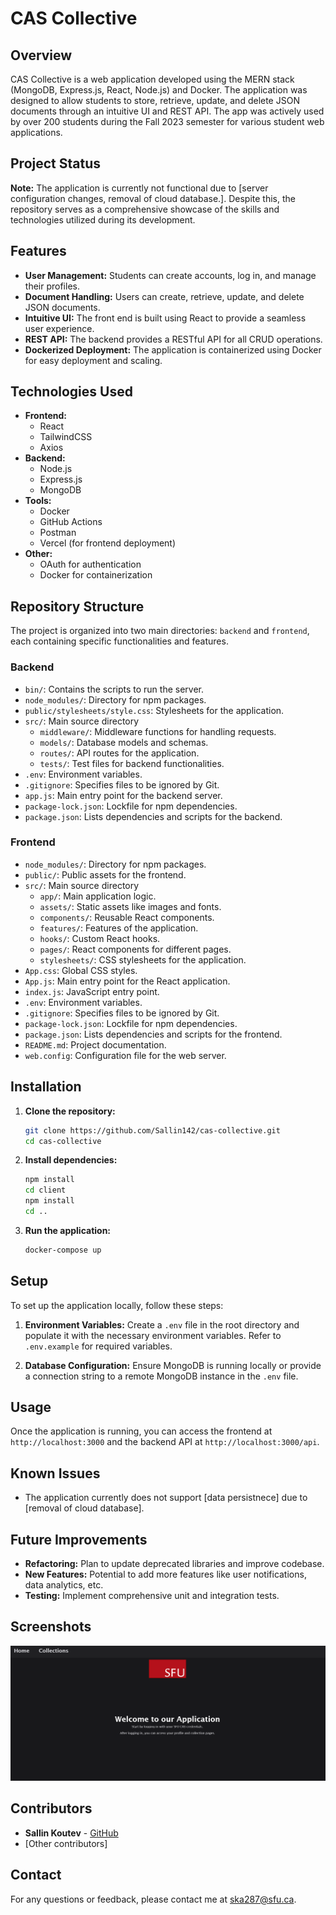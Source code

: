 # CAS Collective

## Overview

CAS Collective is a web application developed using the MERN stack (MongoDB, Express.js, React, Node.js) and Docker. The application was designed to allow students to store, retrieve, update, and delete JSON documents through an intuitive UI and REST API. The app was actively used by over 200 students during the Fall 2023 semester for various student web applications.

## Project Status

**Note:** The application is currently not functional due to [server configuration changes, removal of cloud database.]. Despite this, the repository serves as a comprehensive showcase of the skills and technologies utilized during its development.

## Features

- **User Management:** Students can create accounts, log in, and manage their profiles.
- **Document Handling:** Users can create, retrieve, update, and delete JSON documents.
- **Intuitive UI:** The front end is built using React to provide a seamless user experience.
- **REST API:** The backend provides a RESTful API for all CRUD operations.
- **Dockerized Deployment:** The application is containerized using Docker for easy deployment and scaling.

## Technologies Used

- **Frontend:**
  - React
  - TailwindCSS
  - Axios
- **Backend:**
  - Node.js
  - Express.js
  - MongoDB
- **Tools:**
  - Docker
  - GitHub Actions
  - Postman
  - Vercel (for frontend deployment)
- **Other:**
  - OAuth for authentication
  - Docker for containerization

## Repository Structure

The project is organized into two main directories: `backend` and `frontend`, each containing specific functionalities and features.

### Backend

- `bin/`: Contains the scripts to run the server.
- `node_modules/`: Directory for npm packages.
- `public/stylesheets/style.css`: Stylesheets for the application.
- `src/`: Main source directory
  - `middleware/`: Middleware functions for handling requests.
  - `models/`: Database models and schemas.
  - `routes/`: API routes for the application.
  - `tests/`: Test files for backend functionalities.
- `.env`: Environment variables.
- `.gitignore`: Specifies files to be ignored by Git.
- `app.js`: Main entry point for the backend server.
- `package-lock.json`: Lockfile for npm dependencies.
- `package.json`: Lists dependencies and scripts for the backend.

### Frontend

- `node_modules/`: Directory for npm packages.
- `public/`: Public assets for the frontend.
- `src/`: Main source directory
  - `app/`: Main application logic.
  - `assets/`: Static assets like images and fonts.
  - `components/`: Reusable React components.
  - `features/`: Features of the application.
  - `hooks/`: Custom React hooks.
  - `pages/`: React components for different pages.
  - `stylesheets/`: CSS stylesheets for the application.
- `App.css`: Global CSS styles.
- `App.js`: Main entry point for the React application.
- `index.js`: JavaScript entry point.
- `.env`: Environment variables.
- `.gitignore`: Specifies files to be ignored by Git.
- `package-lock.json`: Lockfile for npm dependencies.
- `package.json`: Lists dependencies and scripts for the frontend.
- `README.md`: Project documentation.
- `web.config`: Configuration file for the web server.

## Installation

1. **Clone the repository:**
   ```bash
   git clone https://github.com/Sallin142/cas-collective.git
   cd cas-collective
   ```

2. **Install dependencies:**
   ```bash
   npm install
   cd client
   npm install
   cd ..
   ```

3. **Run the application:**
   ```bash
   docker-compose up
   ```

## Setup

To set up the application locally, follow these steps:

1. **Environment Variables:**
   Create a `.env` file in the root directory and populate it with the necessary environment variables. Refer to `.env.example` for required variables.

2. **Database Configuration:**
   Ensure MongoDB is running locally or provide a connection string to a remote MongoDB instance in the `.env` file.

## Usage

Once the application is running, you can access the frontend at `http://localhost:3000` and the backend API at `http://localhost:3000/api`.

## Known Issues

- The application currently does not support [data persistnece] due to [removal of cloud database].

## Future Improvements

- **Refactoring:** Plan to update deprecated libraries and improve codebase.
- **New Features:** Potential to add more features like user notifications, data analytics, etc.
- **Testing:** Implement comprehensive unit and integration tests.

## Screenshots

![Screenshot 1](Screenshot1%20.png)


## Contributors

- **Sallin Koutev** - [GitHub](https://github.com/Sallin142)
- [Other contributors]


## Contact

For any questions or feedback, please contact me at [ska287@sfu.ca](mailto:ska287@sfu.ca).

